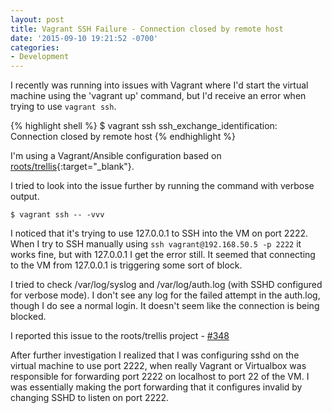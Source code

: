 ```yaml
---
layout: post
title: Vagrant SSH Failure - Connection closed by remote host
date: '2015-09-10 19:21:52 -0700'
categories:
- Development
---
```


I recently was running into issues with Vagrant where I'd start the virtual machine using the 'vagrant up' command, but I'd receive an error when trying to use `vagrant ssh`.

{% highlight shell %}
$ vagrant ssh
ssh_exchange_identification: Connection closed by remote host
{% endhighlight %}

I'm using a Vagrant/Ansible configuration based on [roots/trellis](https://github.com/roots/trellis/){:target="_blank"}.

I tried to look into the issue further by running the command with verbose output.

``` shell
$ vagrant ssh -- -vvv
```

I noticed that it's trying to use 127.0.0.1 to SSH into the VM on port 2222. When I try to SSH manually using `ssh vagrant@192.168.50.5 -p 2222` it works fine, but with 127.0.0.1 I get the error still. It seemed that connecting to the VM from 127.0.0.1 is triggering some sort of block.

I tried to check /var/log/syslog and /var/log/auth.log (with SSHD configured for verbose mode). I don't see any log for the failed attempt in the auth.log, though I do see a normal login. It doesn't seem like the connection is being blocked.

I reported this issue to the roots/trellis project - [#348](https://github.com/roots/trellis/issues/348)

After further investigation I realized that I was configuring sshd on the virtual machine to use port 2222, when really Vagrant or Virtualbox was responsible for forwarding port 2222 on localhost to port 22 of the VM. I was essentially making the port forwarding that it configures invalid by changing SSHD to listen on port 2222.

